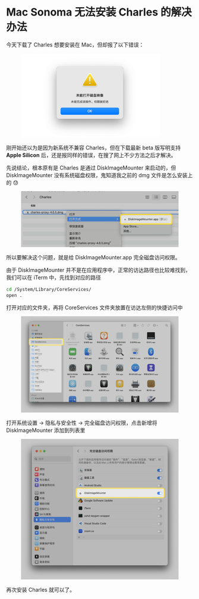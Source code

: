 # Mac Sonoma 无法安装 Charles 的解决办法

今天下载了 Charles 想要安装在 Mac，但却报了以下错误：

<div align="left">

<figure><img src=".gitbook/assets/image (3).png" alt="" width="375"><figcaption></figcaption></figure>

</div>

刚开始还以为是因为新系统不兼容 Charles，但在下载最新 beta 版写明支持 **Apple Silicon** 后，还是报同样的错误，在搜了网上不少方法之后才解决。

先说结论，根本原有是 Charles 是通过 DiskImageMounter 来启动的，但 DiskImageMounter 没有系统磁盘权限，鬼知道我之前的 dmg 文件是怎么安装上的 😓

<figure><img src=".gitbook/assets/image (1) (1).png" alt=""><figcaption></figcaption></figure>

所以要解决这个问题，就是给 DiskImageMounter.app 完全磁盘访问权限。

由于 DiskImageMounter 并不是在应用程序中，正常的访达路径也比较难找到，我们可以在 iTerm 中，先找到对应的路径

```bash
cd /System/Library/CoreServices/
open .
```

打开对应的文件夹，再将 CoreServices 文件夹放置在访达左侧的快捷访问中

<figure><img src=".gitbook/assets/image (3) (1).png" alt=""><figcaption></figcaption></figure>

打开系统设置 -> 隐私与安全性 -> 完全磁盘访问权限，点击新增将 DiskImageMounter 添加到列表里

<figure><img src=".gitbook/assets/image (4).png" alt=""><figcaption></figcaption></figure>

再次安装 Charles 就可以了。



